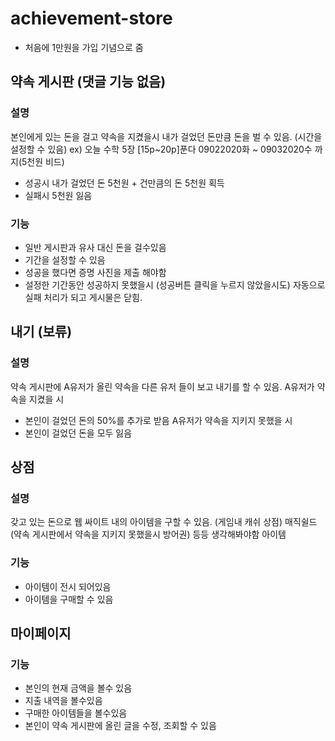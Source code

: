 # achievement-store 

- 처음에 1만원을 가입 기념으로 줌

## 약속 게시판 (댓글 기능 없음)
### 설명
 본인에게 있는 돈을 걸고 약속을 지켰을시 내가 걸었던 돈만큼 돈을 벌 수 있음.
 (시간을 설정할 수 있음)
 ex) 오늘 수학 5장 [15p~20p]푼다 09022020화 ~ 09032020수 까지(5천원 비드) 
 - 성공시 내가 걸었던 돈 5천원 + 건만큼의 돈 5천원 획득
 - 실패시 5천원 잃음
### 기능
 - 일반 게시판과 유사 대신 돈을 걸수있음
 - 기간을 설정할 수 있음
 - 성공을 했다면 증명 사진을 제출 해야함
 - 설정한 기간동안 성공하지 못했을시 (성공버튼 클릭을 누르지 않았을시도) 자동으로 
   실패 처리가 되고 게시물은 닫힘.

## 내기 (보류)
### 설명
 약속 게시판에 A유저가 올린 약속을 다른 유저 들이 보고 내기를 할 수 있음.
 A유저가 약속을 지켰을 시 
 - 본인이 걸었던 돈의 50%를 추가로 받음
 A유저가 약속을 지키지 못했을 시 
 - 본인이 걸었던 돈을 모두 잃음

## 상점
### 설명
갖고 있는 돈으로 웹 싸이트 내의 아이템을 구할 수 있음. (게임내 캐쉬 상점)
 매직쉴드 (약속 게시판에서 약속을 지키지 못했을시 방어권)
 등등 생각해봐야함 아이템

### 기능
 - 아이템이 전시 되어있음
 - 아이템을 구매할 수 있음

## 마이페이지
### 기능
- 본인의 현재 금액을 볼수 있음
- 지출 내역을 볼수있음
- 구매한 아이템들을 볼수있음
- 본인이 약속 게시판에 올린 글을 수정, 조회할 수 있음
